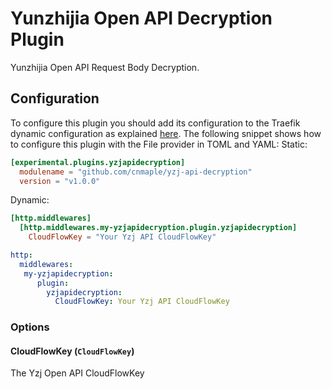 # Yunzhijia Open API Decryption Plugin
Yunzhijia Open API Request Body Decryption.

## Configuration

To configure this plugin you should add its configuration to the Traefik dynamic configuration as explained [here](https://docs.traefik.io/getting-started/configuration-overview/#the-dynamic-configuration).
The following snippet shows how to configure this plugin with the File provider in TOML and YAML:
Static:
```toml
[experimental.plugins.yzjapidecryption]
  modulename = "github.com/cnmaple/yzj-api-decryption"
  version = "v1.0.0"
```

Dynamic:

```toml
[http.middlewares]
  [http.middlewares.my-yzjapidecryption.plugin.yzjapidecryption]
    CloudFlowKey = "Your Yzj API CloudFlowKey"
```

```yaml
http:
  middlewares:
   my-yzjapidecryption:
      plugin:
        yzjapidecryption:
          CloudFlowKey: Your Yzj API CloudFlowKey
```

### Options

#### CloudFlowKey (`CloudFlowKey`)

The Yzj Open API CloudFlowKey